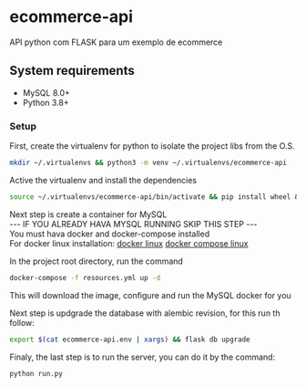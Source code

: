 # ecommerce-api
API python com FLASK para um exemplo de ecommerce

## System requirements

* MySQL 8.0+
* Python 3.8+

### Setup
First, create the virtualenv for python 
to isolate the project libs from the O.S.
```bash
mkdir ~/.virtualenvs && python3 -m venv ~/.virtualenvs/ecommerce-api
```
Active the virtualenv and install the dependencies
```bash
source ~/.virtualenvs/ecommerce-api/bin/activate && pip install wheel && pip install -r requirements.txt
```

Next step is create a container for MySQL  
 --- IF YOU ALREADY HAVA MYSQL RUNNING SKIP THIS STEP ---  
You must hava docker and docker-compose installed  
For docker linux installation:
[docker linux](https://docs.docker.com/engine/install/ubuntu/)
[docker compose linux](https://docs.docker.com/compose/install/)

In the project root directory, run the command
```bash
docker-compose -f resources.yml up -d
```
This will download the image, configure and run the MySQL docker for you

Next step is updgrade the database with alembic revision, for this run th follow:
```bash
export $(cat ecommerce-api.env | xargs) && flask db upgrade
```

Finaly, the last step is to run the server, you can do it by the command:
```bash
python run.py
```
